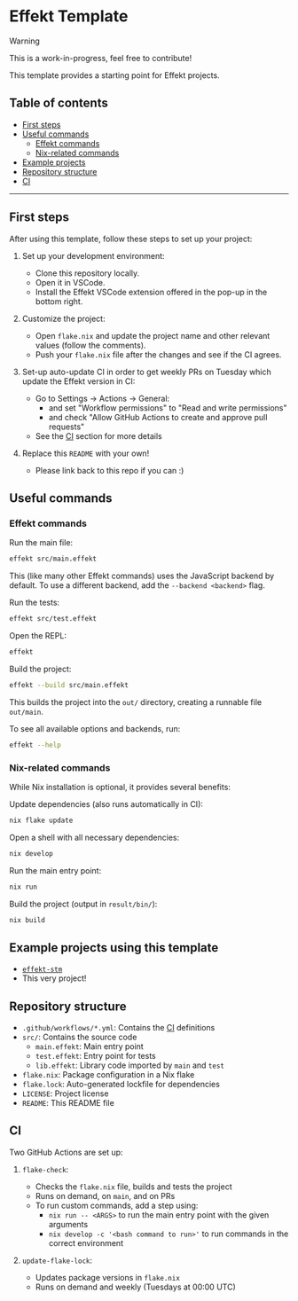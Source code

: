 # Effekt Template

> [!WARNING]
> This is a work-in-progress, feel free to contribute!

This template provides a starting point for Effekt projects.

## Table of contents

- [First steps](#first-steps)
- [Useful commands](#useful-commands)
  - [Effekt commands](#effekt-commands)
  - [Nix-related commands](#nix-related-commands)
- [Example projects](#example-projects-using-this-template)
- [Repository structure](#repository-structure)
- [CI](#ci)

---

## First steps

After using this template, follow these steps to set up your project:

1. Set up your development environment:
   - Clone this repository locally.
   - Open it in VSCode.
   - Install the Effekt VSCode extension offered in the pop-up in the bottom right.

2. Customize the project:
   - Open `flake.nix` and update the project name and other relevant values (follow the comments).
   - Push your `flake.nix` file after the changes and see if the CI agrees.

3. Set-up auto-update CI in order to get weekly PRs on Tuesday which update the Effekt version in CI:
   - Go to Settings -> Actions -> General:
     - and set "Workflow permissions" to "Read and write permissions"
     - and check "Allow GitHub Actions to create and approve pull requests"    
   - See the [CI](#ci) section for more details

3. Replace this `README` with your own!
   - Please link back to this repo if you can :)

## Useful commands

### Effekt commands

Run the main file:
```sh
effekt src/main.effekt
```
This (like many other Effekt commands) uses the JavaScript backend by default.
To use a different backend, add the `--backend <backend>` flag.

Run the tests:
```sh
effekt src/test.effekt
```

Open the REPL:
```sh
effekt
```

Build the project:
```sh
effekt --build src/main.effekt
```
This builds the project into the `out/` directory, creating a runnable file `out/main`.

To see all available options and backends, run:
```sh
effekt --help
```

### Nix-related commands

While Nix installation is optional, it provides several benefits:

Update dependencies (also runs automatically in CI):
```sh
nix flake update
```

Open a shell with all necessary dependencies:
```sh
nix develop
```

Run the main entry point:
```sh
nix run
```

Build the project (output in `result/bin/`):
```sh
nix build
```

## Example projects using this template

- [`effekt-stm`](https://github.com/jiribenes/effekt-stm)
- This very project!

## Repository structure

- `.github/workflows/*.yml`: Contains the [CI](#ci) definitions
- `src/`: Contains the source code
  - `main.effekt`: Main entry point
  - `test.effekt`: Entry point for tests
  - `lib.effekt`: Library code imported by `main` and `test`
- `flake.nix`: Package configuration in a Nix flake
- `flake.lock`: Auto-generated lockfile for dependencies
- `LICENSE`: Project license
- `README`: This README file

## CI

Two GitHub Actions are set up:

1. `flake-check`:
   - Checks the `flake.nix` file, builds and tests the project
   - Runs on demand, on `main`, and on PRs
   - To run custom commands, add a step using:
     - `nix run -- <ARGS>` to run the main entry point with the given arguments
     - `nix develop -c '<bash command to run>'` to run commands in the correct environment

2. `update-flake-lock`:
   - Updates package versions in `flake.nix`
   - Runs on demand and weekly (Tuesdays at 00:00 UTC)
